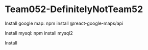 # Team052-DefinitelyNotTeam52

Install google map: 
npm install @react-google-maps/api


Install mysql:
npm install mysql2


Install